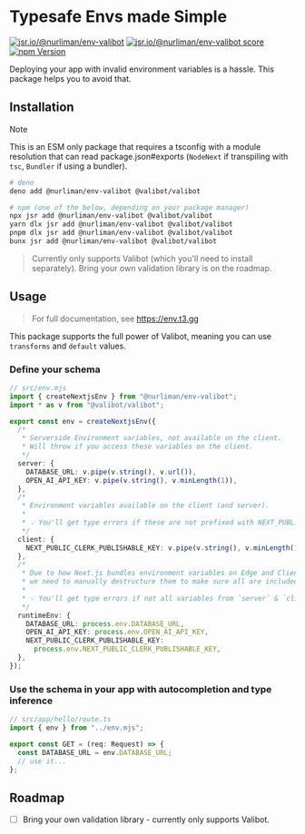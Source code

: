 # Typesafe Envs made Simple

[![jsr.io/@nurliman/env-valibot](https://jsr.io/badges/@nurliman/env-valibot)](https://jsr.io/@nurliman/env-valibot)
[![jsr.io/@nurliman/env-valibot score](https://jsr.io/badges/@nurliman/env-valibot/score)](https://jsr.io/@nurliman/env-valibot)
[![npm Version](https://img.shields.io/npm/v/%40nurliman%2Fenv-valibot)](https://www.npmjs.com/package/@nurliman/env-valibot)

Deploying your app with invalid environment variables is a hassle. This package helps you to avoid that.

## Installation

> [!NOTE]
>
>This is an ESM only package that requires a tsconfig with a module resolution that can read package.json#exports (`NodeNext` if transpiling with `tsc`, `Bundler` if using a bundler).

```bash
# deno
deno add @nurliman/env-valibot @valibot/valibot

# npm (one of the below, depending on your package manager)
npx jsr add @nurliman/env-valibot @valibot/valibot
yarn dlx jsr add @nurliman/env-valibot @valibot/valibot
pnpm dlx jsr add @nurliman/env-valibot @valibot/valibot
bunx jsr add @nurliman/env-valibot @valibot/valibot
```

> Currently only supports Valibot (which you'll need to install separately). Bring your own validation library is on the roadmap.

## Usage

> For full documentation, see https://env.t3.gg

This package supports the full power of Valibot, meaning you can use `transforms` and `default` values.

### Define your schema

```ts
// src/env.mjs
import { createNextjsEnv } from "@nurliman/env-valibot";
import * as v from "@valibot/valibot";

export const env = createNextjsEnv({
  /*
   * Serverside Environment variables, not available on the client.
   * Will throw if you access these variables on the client.
   */
  server: {
    DATABASE_URL: v.pipe(v.string(), v.url()),
    OPEN_AI_API_KEY: v.pipe(v.string(), v.minLength(1)),
  },
  /*
   * Environment variables available on the client (and server).
   *
   * 💡 You'll get type errors if these are not prefixed with NEXT_PUBLIC_.
   */
  client: {
    NEXT_PUBLIC_CLERK_PUBLISHABLE_KEY: v.pipe(v.string(), v.minLength(1)),
  },
  /*
   * Due to how Next.js bundles environment variables on Edge and Client,
   * we need to manually destructure them to make sure all are included in bundle.
   *
   * 💡 You'll get type errors if not all variables from `server` & `client` are included here.
   */
  runtimeEnv: {
    DATABASE_URL: process.env.DATABASE_URL,
    OPEN_AI_API_KEY: process.env.OPEN_AI_API_KEY,
    NEXT_PUBLIC_CLERK_PUBLISHABLE_KEY:
      process.env.NEXT_PUBLIC_CLERK_PUBLISHABLE_KEY,
  },
});
```

### Use the schema in your app with autocompletion and type inference

```ts
// src/app/hello/route.ts
import { env } from "../env.mjs";

export const GET = (req: Request) => {
  const DATABASE_URL = env.DATABASE_URL;
  // use it...
};
```

## Roadmap

- [ ] Bring your own validation library - currently only supports Valibot.
